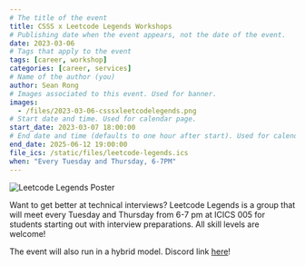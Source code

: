 ```yaml
---
# The title of the event
title: CSSS x Leetcode Legends Workshops
# Publishing date when the event appears, not the date of the event.
date: 2023-03-06
# Tags that apply to the event
tags: [career, workshop]
categories: [career, services]
# Name of the author (you)
author: Sean Rong
# Images associated to this event. Used for banner.
images:
  - /files/2023-03-06-csssxleetcodelegends.png
# Start date and time. Used for calendar page.
start_date: 2023-03-07 18:00:00
# End date and time (defaults to one hour after start). Used for calendar page.
end_date: 2025-06-12 19:00:00
file_ics: /static/files/leetcode-legends.ics
when: "Every Tuesday and Thursday, 6-7PM"
---
```


![Leetcode Legends Poster](/files/2023-03-06-csssxleetcodelegends.png)

Want to get better at technical interviews? Leetcode Legends is a group that will meet every Tuesday and Thursday from 6-7 pm at ICICS 005 for students starting out with interview preparations. All skill levels are welcome!

The event will also run in a hybrid model. Discord link [here](https://discord.gg/vNz7syZjnW)!
